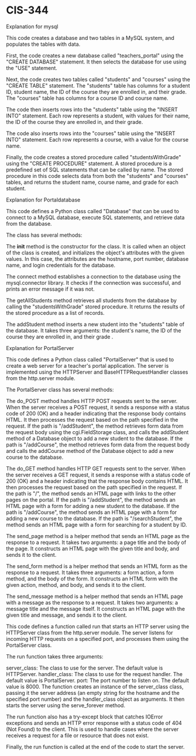 # CIS-344
Explanation for mysql

This code creates a database and two tables in a MySQL system, and populates the tables with data.

First, the code creates a new database called "teachers_portal" using the "CREATE DATABASE" statement. It then selects the database for use using the "USE" statement.

Next, the code creates two tables called "students" and "courses" using the "CREATE TABLE" statement. The "students" table has columns for a student ID, student name, the ID of the course they are enrolled in, and their grade. The "courses" table has columns for a course ID and course name.

The code then inserts rows into the "students" table using the "INSERT INTO" statement. Each row represents a student, with values for their name, the ID of the course they are enrolled in, and their grade.

The code also inserts rows into the "courses" table using the "INSERT INTO" statement. Each row represents a course, with a value for the course name.

Finally, the code creates a stored procedure called "studentsWithGrade" using the "CREATE PROCEDURE" statement. A stored procedure is a predefined set of SQL statements that can be called by name. The stored procedure in this code selects data from both the "students" and "courses" tables, and returns the student name, course name, and grade for each student.


Explanation for Portaldatabase

This code defines a Python class called "Database" that can be used to connect to a MySQL database, execute SQL statements, and retrieve data from the database.

The class has several methods:

The __init__ method is the constructor for the class. It is called when an object of the class is created, and initializes the object's attributes with the given values. In this case, the attributes are the hostname, port number, database name, and login credentials for the database.

The connect method establishes a connection to the database using the mysql.connector library. It checks if the connection was successful, and prints an error message if it was not.

The getAllStudents method retrieves all students from the database by calling the "studentsWithGrade" stored procedure. It returns the results of the stored procedure as a list of records.

The addStudent method inserts a new student into the "students" table of the database. It takes three arguments: the student's name, the ID of the course they are enrolled in, and their grade
.


Explanation for PortalServer

This code defines a Python class called "PortalServer" that is used to create a web server for a teacher's portal application. The server is implemented using the HTTPServer and BaseHTTPRequestHandler classes from the http.server module.

The PortalServer class has several methods:

The do_POST method handles HTTP POST requests sent to the server. When the server receives a POST request, it sends a response with a status code of 200 (OK) and a header indicating that the response body contains HTML. It then processes the request based on the path specified in the request.
If the path is "/addStudent", the method retrieves form data from the request body using the cgi.FieldStorage class, and calls the addStudent method of a Database object to add a new student to the database. If the path is "/addCourse", the method retrieves form data from the request body and calls the addCourse method of the Database object to add a new course to the database.

The do_GET method handles HTTP GET requests sent to the server. When the server receives a GET request, it sends a response with a status code of 200 (OK) and a header indicating that the response body contains HTML. It then processes the request based on the path specified in the request.
If the path is "/", the method sends an HTML page with links to the other pages on the portal. If the path is "/addStudent", the method sends an HTML page with a form for adding a new student to the database. If the path is "/addCourse", the method sends an HTML page with a form for adding a new course to the database. If the path is "/searchStudent", the method sends an HTML page with a form for searching for a student by ID.

The send_page method is a helper method that sends an HTML page as the response to a request. It takes two arguments: a page title and the body of the page. It constructs an HTML page with the given title and body, and sends it to the client.

The send_form method is a helper method that sends an HTML form as the response to a request. It takes three arguments: a form action, a form method, and the body of the form. It constructs an HTML form with the given action, method, and body, and sends it to the client.

The send_message method is a helper method that sends an HTML page with a message as the response to a request. It takes two arguments: a message title and the message itself. It constructs an HTML page with the given title and message, and sends it to the client.

This code defines a function called run that starts an HTTP server using the HTTPServer class from the http.server module. The server listens for incoming HTTP requests on a specified port, and processes them using the PortalServer class.

The run function takes three arguments:

server_class: The class to use for the server. The default value is HTTPServer.
handler_class: The class to use for the request handler. The default value is PortalServer.
port: The port number to listen on. The default value is 8000.
The function creates an instance of the server_class class, passing it the server address (an empty string for the hostname and the specified port number) and the handler_class object as arguments. It then starts the server using the serve_forever method.

The run function also has a try-except block that catches IOError exceptions and sends an HTTP error response with a status code of 404 (Not Found) to the client. This is used to handle cases where the server receives a request for a file or resource that does not exist.

Finally, the run function is called at the end of the code to start the server.

